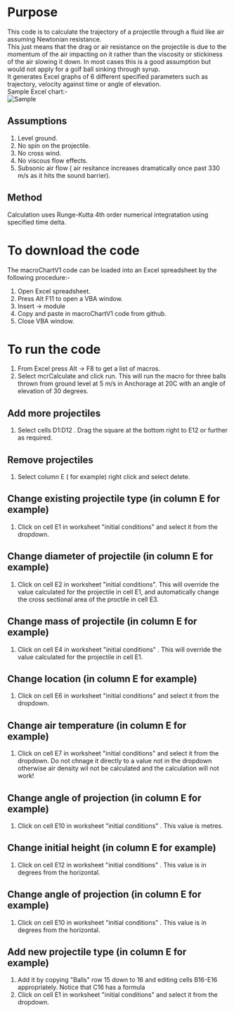 # Purpose
This code is to calculate the trajectory of a projectile through a fluid like air assuming Newtonian resistance.  
This just means that the drag or air resistance on the projectile is due to the momentum of the air impacting on it rather than the viscosity or stickiness of the air slowing it down. In most cases this is a good assumption but would not apply for a golf ball sinking through syrup.  
It generates Excel graphs of 6 different specified parameters such as trajectory, velocity against time or angle of elevation.  
Sample Excel chart:-  
![Sample](https://user-images.githubusercontent.com/107402485/173411195-b0fc2301-5ba9-4c0d-ae15-452db96618b3.PNG)

## Assumptions
1. Level ground.
2. No spin on the projectile.
3. No cross wind.
4. No viscous flow effects.
5. Subsonic air flow ( air resitance increases dramatically once past 330 m/s as it hits the sound barrier).

## Method
Calculation uses Runge-Kutta 4th order numerical integratation using specified time delta.

# To download the code
The macroChartV1 code can be loaded into an Excel spreadsheet by the following procedure:-

1. Open Excel spreadsheet.
2. Press Alt F11 to open a VBA window.
3. Insert -> module
4. Copy and paste in macroChartV1 code from github.
5. Close VBA window.

# To run the code
1. From Excel press Alt -> F8 to get a list of macros. 
2. Select mcrCalculate and click run. This will run the macro for three balls thrown from ground level at 5 m/s in Anchorage at 20C with an angle of elevation of 30 degrees.

## Add more projectiles 
1. Select cells  D1:D12 . Drag the square at the bottom right to E12 or further as required. 

## Remove projectiles
1. Select column E ( for example) right click and select delete.

## Change existing projectile type (in column E for example)
1. Click on cell E1 in worksheet "initial conditions" and select it from the dropdown.

## Change diameter of projectile (in column E for example)
1. Click on cell E2 in worksheet "initial conditions". This will override the value calculated for the projectile in cell E1, and automatically change the cross sectional area of the proctile in cell E3. 

## Change mass of projectile (in column E for example)
1. Click on cell E4 in worksheet "initial conditions" . This will override the value calculated for the projectile in cell E1.

## Change location (in column E for example)
1. Click on cell E6 in worksheet "initial conditions" and select it from the dropdown.

## Change air temperature (in column E for example)
1. Click on cell E7 in worksheet "initial conditions" and select it from the dropdown. Do not chnage it directly to a value not in the dropdown otherwise air density wil not be calculated and the calculation will not work!

## Change angle of projection (in column E for example)
1. Click on cell E10 in worksheet "initial conditions" . This value is metres.

## Change initial height (in column E for example)
1. Click on cell E12 in worksheet "initial conditions" . This value is in degrees from the horizontal.

## Change angle of projection (in column E for example)
1. Click on cell E10 in worksheet "initial conditions" . This value is in degrees from the horizontal.
## Add new projectile type (in column E for example)
1. Add it by copying "Balls" row 15 down to 16 and editing cells B16-E16 appropriately. Notice that C16 has a formula
2. Click on cell E1 in worksheet "initial conditions" and select it from the dropdown.
